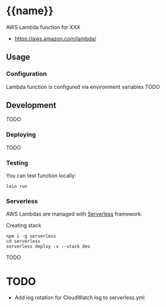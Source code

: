 # {{name}}

AWS Lambda function for XXX

* https://aws.amazon.com/lambda/

## Usage

### Configuration

Lambda function is configured via environment variables TODO


## Development

TODO

### Deploying

TODO

### Testing

You can test function locally:

```
lein run
```

### Serverless

AWS Lambdas are managed with [Serverless](https://serverless.com/) framework.

Creating stack
```
npm i -g serverless
cd serverless
serverless deploy -v --stack dev
```

TODO

# TODO 
- Add log rotation for CloudWatch log to serverless.yml
